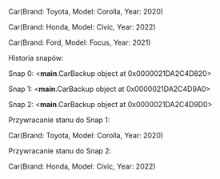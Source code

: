 Car(Brand: Toyota, Model: Corolla, Year: 2020)

Car(Brand: Honda, Model: Civic, Year: 2022)

Car(Brand: Ford, Model: Focus, Year: 2021)


Historia snapów:

Snap 0: <__main__.CarBackup object at 0x0000021DA2C4D820>

Snap 1: <__main__.CarBackup object at 0x0000021DA2C4D9A0>

Snap 2: <__main__.CarBackup object at 0x0000021DA2C4D9D0>


Przywracanie stanu do Snap 1:

Car(Brand: Toyota, Model: Corolla, Year: 2020)


Przywracanie stanu do Snap 2:

Car(Brand: Honda, Model: Civic, Year: 2022)

